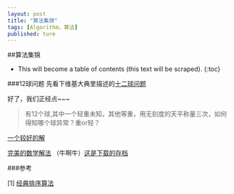 ```yaml
---
layout: post
title: "算法集锦"
tags: [Algorithm，算法]
published: ture
---
```



##算法集锦

- This will become a table of contents (this text will be scraped).
{:toc}


###12球问题
先看下维基大典里描述的[十二球问题](http://zh-classical.wikipedia.org/wiki/%E5%8D%81%E4%BA%8C%E7%90%83%E5%95%8F%E9%A1%8C)  

好了，我们正经点~~~  

> 有12个球,其中一个轻重未知，其他等重，用无刻度的天平称量三次，如何得知哪个球异常？重or轻？

[一个较好的解](http://blog.renren.com/share/200664926/8272075389)

[完美的数学解法](http://freemind.pluskid.org/machine-learning/a-compressed-sense-of-compressive-sensing-ii/) （牛啊牛）[这是下载的存档](http://www.kuaipan.cn/file/id_160332705412677633.htm)


###参考

[1] [经典排序算法][r1]

[r1]: http://www.cnblogs.com/kkun/archive/2011/11/23/2260312.html "经典排序算法"


